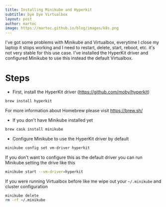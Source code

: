 ```yaml
---
title: Installing Minikube and Hyperkit
subtitle: bye bye Virtualbox
layout: post
author: martoc
image: https://martoc.github.io/blog/images/k8s.png
---
```


I've got some problems with Minikube and Virtualbox, everytime I close my laptop
it stops working and I need to restart, delete, start, reboot, etc. it's not
very stable for this use case. I've installed the HyperKit driver and configured
Minikube to use this instead the default Virtualbox.

# Steps

* First, install the HyperKit driver (<https://github.com/moby/hyperkit>)

```bash
brew install hyperkit
```

For more information about Homebrew please visit <https://brew.sh/>

* If you don't have Minikube installed yet

```bash
brew cask install minikube
```
* Configure Minikube to use the HyperKit driver by default

```bash
minikube config set vm-driver hyperkit
```

If you don't want to configure this as the default driver you can run Minikube
setting the drive like this

```bash
minikube start --vm-driver=hyperkit
```
If you were running Virtualbox before like me wipe out your `~/.minikube` and
cluster configuration

```bash
minikube delete
rm -rf ~/.minikube
```

